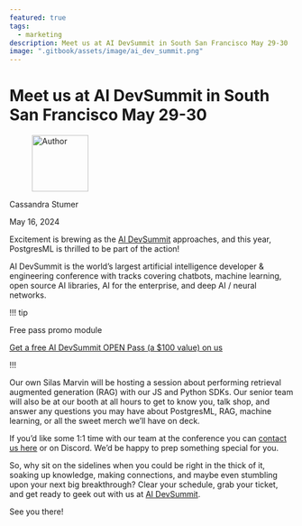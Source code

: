 ```yaml
---
featured: true
tags:
  - marketing
description: Meet us at AI DevSummit in South San Francisco May 29-30
image: ".gitbook/assets/image/ai_dev_summit.png"
---
```


# Meet us at AI DevSummit in South San Francisco May 29-30 

<div align="left">

<figure><img src=".gitbook/assets/image.png" alt="Author" width="100"><figcaption></figcaption></figure>

</div>

Cassandra Stumer

May 16, 2024

Excitement is brewing as the [AI DevSummit](https://aidevsummit.co/) approaches, and this year, PostgresML is thrilled to be part of the action! 

AI DevSummit is the world’s largest artificial intelligence developer & engineering conference with tracks covering chatbots, machine learning, open source AI libraries, AI for the enterprise, and deep AI / neural networks. 

<div id="ai-dev-summit-tip-container">

!!! tip

  <p class="h3">Free pass promo module</p>

  [Get a free AI DevSummit OPEN Pass (a $100 value) on us](https://www.devnetwork.com/invited-registration/?event=AI%20DevSummit%202024&c=PostgresML&img1=https%3A%2F%2Fmms.businesswire.com%2Fmedia%2F20231109984513%2Fen%2F1938432%2F22%2FPostgresML_Logo.jpg&utm_source=feathr&utm_medium=sponsor&utm_campaign=PostgresML&discount=PostgresML&type=sponsor)

!!!

</div>


Our own Silas Marvin will be hosting a session about performing retrieval augmented generation (RAG) with our JS and Python SDKs. Our senior team will also be at our booth at all hours to get to know you, talk shop, and answer any questions you may have about PostgresML, RAG, machine learning, or all the sweet merch we’ll have on deck. 

If you’d like some 1:1 time with our team at the conference you can [contact us here](https://postgresml.org/contact) or on Discord. We’d be happy to prep something special for you. 

So, why sit on the sidelines when you could be right in the thick of it, soaking up knowledge, making connections, and maybe even stumbling upon your next big breakthrough? Clear your schedule, grab your ticket, and get ready to geek out with us at [AI DevSummit](https://aidevsummit.co/). 

See you there! 
